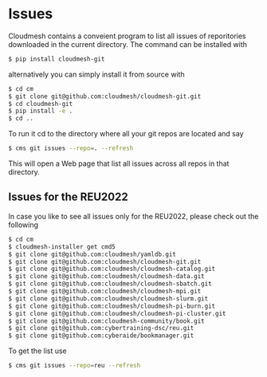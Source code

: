 # Issues

Cloudmesh contains a conveient program to list all issues of
reporitories downloaded in the current directory. The command can be
installed with

```bash
$ pip install cloudmesh-git
```

alternatively you can simply install it from source with 

```bash
$ cd cm
$ git clone git@github.com:cloudmesh/cloudmesh-git.git
$ cd cloudmesh-git 
$ pip install -e .
$ cd ..
```

To run it cd to the directory where all your git repos are located
and say

```bash
$ cms git issues --repo=. --refresh
```

This will open a Web page that list all issues across all repos
in that directory.

## Issues for the REU2022

In case you like to see all issues only for the REU2022, please check out
the following

```bash
$ cd cm
$ cloudmesh-installer get cmd5
$ git clone git@github.com:cloudmesh/yamldb.git
$ git clone git@github.com:cloudmesh/cloudmesh-git.git
$ git clone git@github.com:cloudmesh/cloudmesh-catalog.git
$ git clone git@github.com:cloudmesh/cloudmesh-data.git
$ git clone git@github.com:cloudmesh/cloudmesh-sbatch.git
$ git clone git@github.com:cloudmesh/cloudmesh-mpi.git
$ git clone git@github.com:cloudmesh/cloudmesh-slurm.git
$ git clone git@github.com:cloudmesh/cloudmesh-pi-burn.git
$ git clone git@github.com:cloudmesh/cloudmesh-pi-cluster.git
$ git clone git@github.com:cloudmesh-community/book.git
$ git clone git@github.com:cybertraining-dsc/reu.git
$ git clone git@github.com:cyberaide/bookmanager.git
```

To get the list use

```bash
$ cms git issues --repo=reu --refresh
```